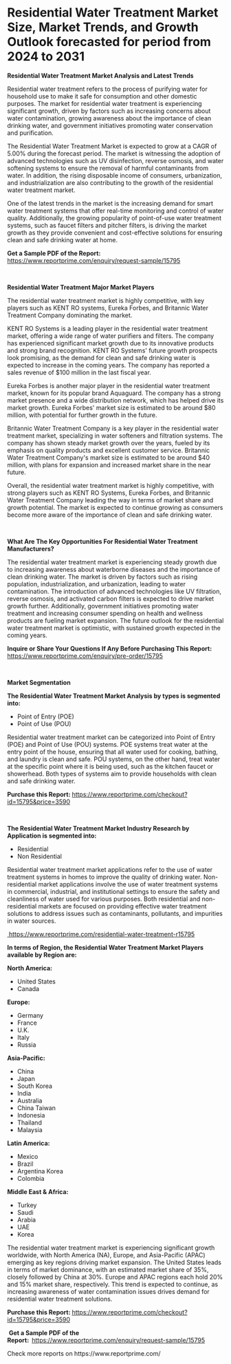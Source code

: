 <p><h1>Residential Water Treatment Market Size, Market Trends, and Growth Outlook forecasted for period from 2024 to 2031</h1></p><p><strong>Residential Water Treatment Market Analysis and Latest Trends</strong></p>
<p><p>Residential water treatment refers to the process of purifying water for household use to make it safe for consumption and other domestic purposes. The market for residential water treatment is experiencing significant growth, driven by factors such as increasing concerns about water contamination, growing awareness about the importance of clean drinking water, and government initiatives promoting water conservation and purification.</p><p>The Residential Water Treatment Market is expected to grow at a CAGR of 5.00% during the forecast period. The market is witnessing the adoption of advanced technologies such as UV disinfection, reverse osmosis, and water softening systems to ensure the removal of harmful contaminants from water. In addition, the rising disposable income of consumers, urbanization, and industrialization are also contributing to the growth of the residential water treatment market.</p><p>One of the latest trends in the market is the increasing demand for smart water treatment systems that offer real-time monitoring and control of water quality. Additionally, the growing popularity of point-of-use water treatment systems, such as faucet filters and pitcher filters, is driving the market growth as they provide convenient and cost-effective solutions for ensuring clean and safe drinking water at home.</p></p>
<p><strong>Get a Sample PDF of the Report:&nbsp;</strong> <a href="https://www.reportprime.com/enquiry/request-sample/15795">https://www.reportprime.com/enquiry/request-sample/15795</a></p>
<p>&nbsp;</p>
<p><strong>Residential Water Treatment Major Market Players</strong></p>
<p><p>The residential water treatment market is highly competitive, with key players such as KENT RO systems, Eureka Forbes, and Britannic Water Treatment Company dominating the market. </p><p>KENT RO Systems is a leading player in the residential water treatment market, offering a wide range of water purifiers and filters. The company has experienced significant market growth due to its innovative products and strong brand recognition. KENT RO Systems' future growth prospects look promising, as the demand for clean and safe drinking water is expected to increase in the coming years. The company has reported a sales revenue of $100 million in the last fiscal year. </p><p>Eureka Forbes is another major player in the residential water treatment market, known for its popular brand Aquaguard. The company has a strong market presence and a wide distribution network, which has helped drive its market growth. Eureka Forbes' market size is estimated to be around $80 million, with potential for further growth in the future. </p><p>Britannic Water Treatment Company is a key player in the residential water treatment market, specializing in water softeners and filtration systems. The company has shown steady market growth over the years, fueled by its emphasis on quality products and excellent customer service. Britannic Water Treatment Company's market size is estimated to be around $40 million, with plans for expansion and increased market share in the near future. </p><p>Overall, the residential water treatment market is highly competitive, with strong players such as KENT RO Systems, Eureka Forbes, and Britannic Water Treatment Company leading the way in terms of market share and growth potential. The market is expected to continue growing as consumers become more aware of the importance of clean and safe drinking water.</p></p>
<p>&nbsp;</p>
<p><strong>What Are The Key Opportunities For Residential Water Treatment Manufacturers?</strong></p>
<p><p>The residential water treatment market is experiencing steady growth due to increasing awareness about waterborne diseases and the importance of clean drinking water. The market is driven by factors such as rising population, industrialization, and urbanization, leading to water contamination. The introduction of advanced technologies like UV filtration, reverse osmosis, and activated carbon filters is expected to drive market growth further. Additionally, government initiatives promoting water treatment and increasing consumer spending on health and wellness products are fueling market expansion. The future outlook for the residential water treatment market is optimistic, with sustained growth expected in the coming years.</p></p>
<p><strong>Inquire or Share Your Questions If Any Before Purchasing This Report:</strong> <a href="https://www.reportprime.com/enquiry/pre-order/15795">https://www.reportprime.com/enquiry/pre-order/15795</a></p>
<p>&nbsp;</p>
<p><strong>Market Segmentation</strong></p>
<p><strong>The Residential Water Treatment Market Analysis by types is segmented into:</strong></p>
<p><ul><li>Point of Entry (POE)</li><li>Point of Use (POU)</li></ul></p>
<p><p>Residential water treatment market can be categorized into Point of Entry (POE) and Point of Use (POU) systems. POE systems treat water at the entry point of the house, ensuring that all water used for cooking, bathing, and laundry is clean and safe. POU systems, on the other hand, treat water at the specific point where it is being used, such as the kitchen faucet or showerhead. Both types of systems aim to provide households with clean and safe drinking water.</p></p>
<p><strong>Purchase this Report:&nbsp;</strong><a href="https://www.reportprime.com/checkout?id=15795&price=3590">https://www.reportprime.com/checkout?id=15795&price=3590</a></p>
<p>&nbsp;</p>
<p><strong>The Residential Water Treatment Market Industry Research by Application is segmented into:</strong></p>
<p><ul><li>Residential</li><li>Non Residential</li></ul></p>
<p><p>Residential water treatment market applications refer to the use of water treatment systems in homes to improve the quality of drinking water. Non-residential market applications involve the use of water treatment systems in commercial, industrial, and institutional settings to ensure the safety and cleanliness of water used for various purposes. Both residential and non-residential markets are focused on providing effective water treatment solutions to address issues such as contaminants, pollutants, and impurities in water sources.</p></p>
<p><a href="https://www.reportprime.com/residential-water-treatment-r15795">&nbsp;https://www.reportprime.com/residential-water-treatment-r15795</a></p>
<p><strong>In terms of Region, the Residential Water Treatment Market Players available by Region are:</strong></p>
<p>
    <p> <strong> North America: </strong>
        <ul>
            <li>United States</li>
            <li>Canada</li>
        </ul>
        </p> 
    <p> <strong> Europe: </strong>
        <ul>
            <li>Germany</li>
            <li>France</li>
            <li>U.K.</li>
            <li>Italy</li>
            <li>Russia</li>
        </ul>
        </p> 
    <p> <strong> Asia-Pacific: </strong>
        <ul>
            <li>China</li>
            <li>Japan</li>
            <li>South Korea</li>
            <li>India</li>
            <li>Australia</li>
            <li>China Taiwan</li>
            <li>Indonesia</li>
            <li>Thailand</li>
            <li>Malaysia</li>
        </ul>
        </p> 
    <p> <strong> Latin America: </strong>
        <ul>
            <li>Mexico</li>
            <li>Brazil</li>
            <li>Argentina Korea</li>
            <li>Colombia</li>
        </ul>
        </p> 
    <p> <strong> Middle East & Africa: </strong>
        <ul>
            <li>Turkey</li>
            <li>Saudi</li>
            <li>Arabia</li>
            <li>UAE</li>
            <li>Korea</li>
        </ul>
    </p>
    </p>
<p><p>The residential water treatment market is experiencing significant growth worldwide, with North America (NA), Europe, and Asia-Pacific (APAC) emerging as key regions driving market expansion. The United States leads in terms of market dominance, with an estimated market share of 35%, closely followed by China at 30%. Europe and APAC regions each hold 20% and 15% market share, respectively. This trend is expected to continue, as increasing awareness of water contamination issues drives demand for residential water treatment solutions.</p></p>
<p><strong>Purchase this Report: </strong><a href="https://www.reportprime.com/checkout?id=15795&price=3590">https://www.reportprime.com/checkout?id=15795&price=3590</a></p>
<p>&nbsp;<strong>Get a Sample PDF of the Report:&nbsp;&nbsp;</strong><a href="https://www.reportprime.com/enquiry/request-sample/15795">https://www.reportprime.com/enquiry/request-sample/15795</a></p>
<p><strong></strong></p>
<p>Check more reports on https://www.reportprime.com/</p>